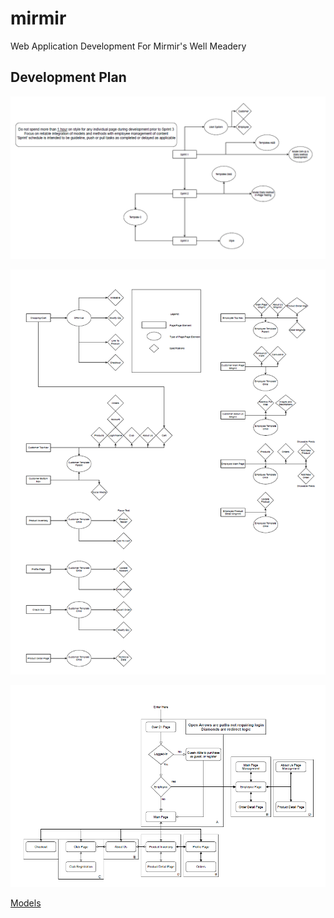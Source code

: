 # mirmir
Web Application Development For Mirmir's Well Meadery

## Development Plan

![Sprint Plan](/diagrams/SprintPlanning.png)

![Page Features](/diagrams/FeatureBreakDown.png)

![Page Flow](/diagrams/PageFlow.png)

[Models](/diagrams/Models.pdf)
